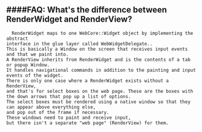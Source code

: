 ####FAQ: What's the difference between RenderWidget and RenderView?
---

      RenderWidget maps to one WebCore::Widget object by implementing the abstract
    interface in the glue layer called WebWidgetDelegate.. 
    This is basically a Window on the screen that receives input events and that we paint into.
    A RenderView inherits from RenderWidget and is the contents of a tab or popup Window.
    It handles navigational commands in addition to the painting and input events of the widget.
    There is only one case where a RenderWidget exists without a RenderView,
    and that's for select boxes on the web page. These are the boxes with the down arrows that pop up a list of options.
    The select boxes must be rendered using a native window so that they can appear above everything else,
    and pop out of the frame if necessary.
    These windows need to paint and receive input, 
    but there isn't a separate "web page" (RenderView) for them.